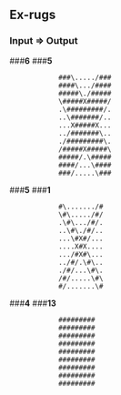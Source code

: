 ## Ex-rugs

### Input	=>	Output

###**6**
###**5**

				###\...../###
				####\.../####
				#####\./#####
				\#####X#####/
				.\#########/.
				..\#######/..
				...X#####X...
				../#######\..
				./#########\.
				/#####X#####\
				#####/.\#####
				####/...\####
				###/.....\###
  
		
###**5**
###**1**

				#\......./#
				\#\...../#/
				.\#\.../#/.
				..\#\./#/..
				...\#X#/...
				....X#X....
				.../#X#\...
				../#/.\#\..
				./#/...\#\.
				/#/.....\#\
				#/.......\#

###**4**
###**13**

				#########
				#########
				#########
				#########
				#########
				#########
				#########
				#########
				#########
   